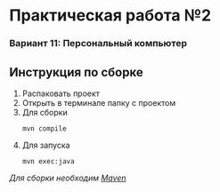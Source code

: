 # Практическая работа №2
### Вариант 11: Персональный компьютер

## Инструкция по сборке
1. Распаковать проект
2. Открыть в терминале папку с проектом
3. Для сборки
   ```
   mvn compile
   ```
4. Для запуска
   ```
   mvn exec:java
   ```
_Для сборки необходим [Maven](https://maven.apache.org/download.cgi)_
